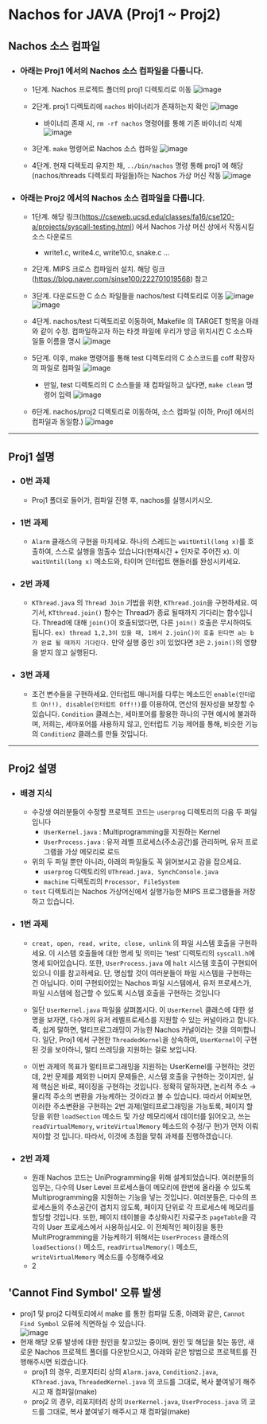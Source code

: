 # Nachos for JAVA (Proj1 ~ Proj2)

## Nachos 소스 컴파일
+ ### 아래는 Proj1 에서의 Nachos 소스 컴파일을 다룹니다.


    * 1단계. Nachos 프로젝트 폴더의 proj1 디렉토리로 이동
    ![image](https://user-images.githubusercontent.com/33450535/163915972-494c25f9-60b4-4191-88cf-41bf35261194.png)
    
    
    * 2단계. proj1 디렉토리에 ```nachos``` 바이너리가 존재하는지 확인
    ![image](https://user-images.githubusercontent.com/33450535/163916059-01feeda3-b3c8-4966-90ce-370615dfe79c.png)
      - 바이너리 존재 시, ```rm -rf nachos``` 명령어를 통해 기존 바이너리 삭제
      ![image](https://user-images.githubusercontent.com/33450535/163916183-b41f21b8-74fc-4bc8-9af9-1f2d1a002f79.png)
      
      
    * 3단계. ```make``` 명령어로 Nachos 소스 컴파일
    ![image](https://user-images.githubusercontent.com/33450535/163917034-bf3fd7f0-16e9-4287-b04e-80454c3d838a.png)
    
    
    * 4단계. 현재 디렉토리 유지한 채, ```../bin/nachos``` 명령 통해 proj1 에 해당(nachos/threads 디렉토리 파일들)하는 Nachos 가상 머신 작동
    ![image](https://user-images.githubusercontent.com/33450535/163917235-ea276259-91e7-4483-b003-143443a19a0c.png)
    

+ ### 아래는 Proj2 에서의 Nachos 소스 컴파일을 다룹니다.


    * 1단계. 해당 링크(https://cseweb.ucsd.edu/classes/fa16/cse120-a/projects/syscall-testing.html) 에서 Nachos 가상 머신 상에서 작동시킬 소스 다운로드
      + write1.c, write4.c, write10.c, snake.c ...


    * 2단계. MIPS 크로스 컴파일러 설치. 해당 링크(https://blog.naver.com/sinse100/222701019568) 참고


    * 3단계. 다운로드한 C 소스 파일들을 nachos/test 디렉토리로 이동
    ![image](https://user-images.githubusercontent.com/33450535/163918129-54bc0dd4-c432-42f9-bcc1-5552b80aa9fa.png)
    ![image](https://user-images.githubusercontent.com/33450535/163918263-3ba6bd8c-2acc-45f2-94c3-ae08b465a4dd.png)
    
    
    * 4단계. nachos/test 디렉토리로 이동하여, Makefile 의 TARGET 항목을 아래와 같이 수정. 컴파일하고자 하는 타겟 파일에 우리가 방금 위치시킨 C 소스파일들 이름을 명시
    ![image](https://user-images.githubusercontent.com/33450535/163918451-c8974358-7cba-47bf-8ef8-0e5f29c4ba53.png)
    
    
    * 5단계. 이후, make 명령어를 통해 test 디렉토리의 C 소스코드를 coff 확장자의 파일로 컴파일
    ![image](https://user-images.githubusercontent.com/33450535/163919414-442b2302-1b84-4e8f-9408-df344695dcdf.png)
      - 만일, test 디렉토리의 C 소스들을 재 컴파일하고 싶다면, ```make clean``` 명령어 입력
      ![image](https://user-images.githubusercontent.com/33450535/163919538-471f924e-f596-46e2-9dab-a49c4c18ae18.png)
      
      
    * 6단계. nachos/proj2 디렉토리로 이동하여, 소스 컴파일 (이하, Proj1 에서의 컴파일과 동일함.)
    ![image](https://user-images.githubusercontent.com/33450535/163918905-1f23f02b-fc5d-4b39-b759-cfb6c69e55a7.png)


- - -


## Proj1 설명
+ ### 0번 과제
  +  Proj1 폴더로 들어가, 컴파일 진행 후, nachos를 실행시키시오.

+ ### 1번 과제
  + ```Alarm``` 클래스의 구현을 마치세요. 하나의 스레드는 ```waitUntil(long x)```를 호출하여, 스스로 실행을 멈출수 있습니다(현재시간 + 인자로 주어진 x). 이 ```waitUntil(long x)``` 메소드와, 타이머 인터럽트 핸들러를 완성시키세요.

+ ### 2번 과제
  + ```KThread.java``` 의 ```Thread Join``` 기법을 위한, ```KThread.join```을 구현하세요. 여기서, ```KTthread.join()``` 함수는 Thread가 종료 될때까지 기다리는 함수입니다. Thread에 대해 ```join()```이 호출되었다면, 다른 ```join()``` 호출은 무시하여도 됩니다. 
```ex) thread 1,2,3이 있을 때, 1에서 2.join()이 호출 된다면 a는 b가 완료 될 때까지 기다린다.```
만약 실행 중인 ```3```이 있었다면 ```3```은 ```2.join()```의 영향을 받지 않고 실행된다.

+ ### 3번 과제
  + 조건 변수들을 구현하세요. 인터럽트 매니저를 다루는 메소드인 ```enable(인터럽트 On!!), disable(인터럽트 Off!!)```를 이용하여, 연산의 원자성을 보장할 수 있습니다. ```Condition``` 클래스는, 세마포어를 활용한 하나의 구현 예시에 불과하며, 저희는, 세마포어를 사용하지 않고, 인터럽트 기능 제어를 통해, 비슷한 기능의 ```Condition2``` 클래스를 만들 것입니다. 


- - -

## Proj2 설명
+ ### 배경 지식
  + 수강생 여러분들이 수정할 프로젝트 코드는 ```userprog``` 디렉토리의 다음 두 파일입니다
    - ```UserKernel.java``` : Multiprogramming을 지원하는 Kernel
    - ```UserProcess.java``` : 유저 레벨 프로세스(주소공간)를 관리하며, 유저 프로그램을 가상 메모리로 로드   
  + 위의 두 파일 뿐만 아니라, 아래의 파일들도 꼭 읽어보시고 감을 잡으세요.
    - ```userprog``` 디렉토리의 ```UThread.java, SynchConsole.java```
    - ```machine``` 디렉토리의 ```Processor, FileSystem```
  + ```test``` 디렉토리는 Nachos 가상머신에서 실행가능한 MIPS 프로그램들을 저장하고 있습니다.   


+ ### 1번 과제
  + ```creat, open, read, write, close, unlink``` 의 파일 시스템 호출을 구현하세요. 이 시스템 호출들에 대한 명세 및 의미는 ‘test’ 디렉토리의 ```syscall.h```에 명세 되어있습니다. 또한, ```UserProcess.java``` 에 ```halt``` 시스템 호출이 구현되어있으니 이를 참고하세요. 단, 명심할 것이 여러분들이 파일 시스템을 구현하는 건 아닙니다. 이미 구현되어있는 Nachos 파일 시스템에서, 유저 프로세스가, 파일 시스템에 접근할 수 있도록 시스템 호출을 구현하는 것입니다
  + 일단 ```UserKernel.java``` 파일을 살펴봅시다. 이 ```UserKernel``` 클래스에 대한 설명을 보자면, 다수개의 유저 레벨프로세스를 지원할 수 있는 커널이라고 합니다. 즉, 쉽게 말하면, 멀티프로그래밍이 가능한 Nachos 커널이라는 것을 의미합니다. 일단, Proj1 에서 구현한 ```ThreadedKernel```을 상속하여, ```UserKernel```이 구현된 것을 보아하니, 멀티 쓰레딩을 지원하는 걸로 보입니다.


  + 이번 과제의 목표가 멀티프로그래밍을 지원하는 UserKernel를 구현하는 것인데, 2번 문제를 제외한 나머지 문제들은, 시스템 호출을 구현하는 것이지만, 실제 핵심은 바로, 페이징을 구현하는 것입니다. 정확히 말하자면, 논리적 주소 → 물리적 주소의 변환을 가능케하는 것이라고 볼 수 있습니다. 따라서 어찌보면, 이러한 주소변환을 구현하는 2번 과제(멀티프로그래밍을 가능토록, 페이지 할당을 위한 ```loadSection``` 메소드 및 가상 메모리에서 데이터를 읽어오고, 쓰는 ```readVirtualMemory```, ```writeVirtualMemory``` 메소드의 수정/구
    현)가 먼저 이뤄져야할 것 입니다. 따라서, 이것에 초점을 맞춰 과제를 진행하겠습니다.
    
    
+ ### 2번 과제
  + 원래 Nachos 코드는 UniProgramming을 위해 설계되었습니다. 여러분들의 임무는, 다수의 User Level 프로세스들이 메모리에 한번에 올라올 수 있도록 Multiprogramming을 지원하는 기능을 넣는 것입니다. 여러분들은, 다수의 프로세스들의 주소공간이 겹치지 않도록, 페이지 단위로 각 프로세스에 메모리를 할당할 것입니다. 또한, 페이지 테이블을 추상화시킨 자료구조 ```pageTable```을 각각의 User 프로세스에서 사용하십시오. 이 전체적인 페이징을 통한 MultiProgramming을 가능케하기 위해서는 ```UserProcess``` 클래스의 ```loadSections()``` 메소드, ```readVirtualMemory()``` 메소드, ```writeVirtualMemory``` 메소드를 수정해주세요
  + 2

## 'Cannot Find Symbol' 오류 발생
   + proj1 및 proj2 디렉토리에서 make 를 통한 컴파일 도중, 아래와 같은, ```Cannot Find Symbol``` 오류에 직면하실 수 있습니다.  
    ![image](https://user-images.githubusercontent.com/33450535/167139319-24054728-c114-44a7-b2e9-16e3b2f8dfab.png)
   + 현재 해당 오류 발생에 대한 원인을 찾고있는 중이며, 원인 및 해답을 찾는 동안, 새로운 Nachos 프로젝트 폴더를 다운받으시고, 아래와 같은 방법으로 프로젝트를 진행해주시면 되겠습니다.
      - proj1 의 경우, 리포지터리 상의 ```Alarm.java```, ```Condition2.java```, ```KThread.java```, ```ThreadedKernel.java``` 의 코드를 그대로, 복사 붙여넣기 해주시고 재 컴파일(make)
      - proj2 의 경우, 리포지터리 상의 ```UserKernel.java```, ```UserProcess.java``` 의 코드를 그대로, 복사 붙여넣기 해주시고 재 컴파일(make)

